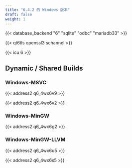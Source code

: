 ```yaml
---
title: "6.4.2 的 Windows 版本"
draft: false
weight: 1
---
```


{{< database_backend "6" "sqlite" "odbc" "mariadb33" >}}

{{< qt6tls openssl3 schannel >}}

{{< icu 6 >}}

## Dynamic / Shared Builds

### Windows-MSVC

{{< address2 q6_4wx6v9 >}}

{{< address2 q6_4wx6v2 >}}

### Windows-MinGW

{{< address2 q6_4wx6g2 >}}

### Windows-MinGW-LLVM

{{< address2 q6_4wx6u5 >}}

{{< address2 q6_4wx6s5 >}}
